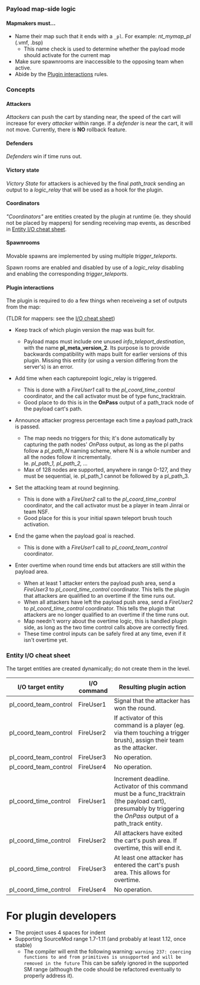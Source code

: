 ### Payload map-side logic

#### Mapmakers must...
  * Name their map such that it ends with a `_pl`. For example: *nt_mymap_pl* (.vmf, .bsp)
    * This name check is used to determine whether the payload mode should activate for the current map
  * Make sure spawnrooms are inaccessible to the opposing team when active.
  * Abide by the <a href="#plugin-interactions">Plugin interactions</a> rules.

### Concepts

#### Attackers
*Attackers* can push the cart by standing near, the speed of the cart will increase for every *attacker* within range.
If a *defender* is near the cart, it will not move.
Currently, there is **NO** rollback feature.

#### Defenders
*Defenders* win if time runs out.

#### Victory state
*Victory State* for attackers is achieved by the final *path_track* sending an output to a *logic_relay* that will be used as a hook for the plugin.
 
#### Coordinators
*"Coordinators"* are entities created by the plugin at runtime (ie. they should not be placed by mappers) for sending receiving map events, as described in [Entity I/O cheat sheet](#entity-io-cheat-sheet).

#### Spawnrooms
Movable spawns are implemented by using multiple *trigger_teleports*.

Spawn rooms are enabled and disabled by use of a *logic_relay* disabling and enabling the corresponding *trigger_teleports*.

#### Plugin interactions
The plugin is required to do a few things when receiveing a set of outputs from the map:

(TLDR for mappers: see the [I/O cheat sheet](#entity-io-cheat-sheet))
 
* Keep track of which plugin version the map was built for.
  * Payload maps must include one unused *info_teleport_destination*, with the name
    **pl_meta_version_2**. Its purpose is to provide backwards compatibility with maps
    built for earlier versions of this plugin. Missing this entity (or using
    a version differing from the server's) is an error.

* Add time when each capturepoint logic_relay is triggered.
  * This is done with a *FireUser1* call to the *pl_coord_time_control* coordinator,
    and the call activator must be of type func_tracktrain.
  * Good place to do this is in the **OnPass** output of a path_track node of the payload cart's path.

* Announce attacker progress percentage each time a payload path_track is passed.
  * The map needs no triggers for this; it's done automatically by capturing the path nodes'
    *OnPass* output, as long as the pl paths follow a *pl_path_N* naming scheme,
    where N is a whole number and all the nodes follow it incrementally.<br>
    Ie. *pl_path_1, pl_path_2, ...*
  * Max of 128 nodes are supported, anywhere in range 0-127, and they must be
    sequential, ie. pl_path_1 cannot be followed by a pl_path_3.

* Set the attacking team at round beginning.
  * This is done with a *FireUser2* call to the *pl_coord_time_control* coordinator,
    and the call activator must be a player in team Jinrai or team NSF.
  * Good place for this is your initial spawn teleport brush touch activation.

* End the game when the payload goal is reached.
  * This is done with a *FireUser1* call to *pl_coord_team_control* coordinator.

* Enter overtime when round time ends but attackers are still within the payload area.
  * When at least 1 attacker enters the payload push area, send a *FireUser3* to
    *pl_coord_time_control* coordinator. This tells the plugin that attackers
    are qualified to an overtime if the time runs out.
  * When all attackers have left the payload push area, send a *FireUser2* to
    *pl_coord_time_control* coordinator. This tells the plugin that attackers
    are no longer qualified to an overtime if the time runs out.
  * Map needn't worry about the overtime logic, this is handled plugin side,
    as long as the two time control calls above are correctly fired.
  * These time control inputs can be safely fired at any time, even if it isn't overtime yet.

### Entity I/O cheat sheet
The target entities are created dynamically; do not create them in the level.

| I/O target entity | I/O command | Resulting plugin action |
|---|---|---|
| pl_coord_team_control | FireUser1 | Signal that the attacker has won the round. |
| pl_coord_team_control | FireUser2 | If activator of this command is a player (eg. via them touching a trigger brush), assign their team as the attacker. |
| pl_coord_team_control | FireUser3 | No operation. |
| pl_coord_team_control | FireUser4 | No operation. |
| | | |
| pl_coord_time_control | FireUser1 | Increment deadline. Activator of this command must be a func_tracktrain (the payload cart), presumably by triggering the *OnPass* output of a path_track entity. |
| pl_coord_time_control | FireUser2 | All attackers have exited the cart's push area. If overtime, this will end it. |
| pl_coord_time_control | FireUser3 | At least one attacker has entered the cart's push area. This allows for overtime. |
| pl_coord_time_control | FireUser4 | No operation. |

<!-- TODO: move this to trello or issue tracker? 
### Further additions
 * Rollback could be implemented using a delayed OnEndTouchAll and CancelPending 
  * Some additional features that would be a bonus would be things like a modified HUD, but I don't know if a plugin can do that.
    Alternatively we just use a text entity to say the current status of the cart at the bottom of the screen.
-->

# For plugin developers
* The project uses 4 spaces for indent
* Supporting SourceMod range 1.7-1.11 (and probably at least 1.12, once stable)
  * The compiler will emit the following warning:
    `warning 237: coercing functions to and from primitives is unsupported and will be removed in the future`
    This can be safely ignored in the supported SM range (although the code should be refactored eventually to properly address it).
